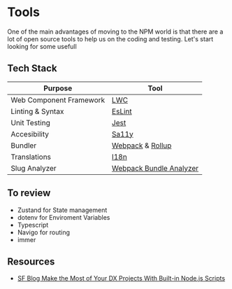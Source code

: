 
# Tools

One of the main advantages of moving to the NPM world is that there are a lot of open source tools to help us on the coding and testing. 
Let's start looking for some usefull 

## Tech Stack

| Purpose                   | Tool                                                                                                                                |
| ------------------------- | ----------------------------------------------------------------------------------------------------------------------------------- |
| Web Component  Framework  | [LWC](./lwc.md)                                                                                                                     |
| Linting & Syntax          | [EsLint](./eslint.md)                                                                                                               |
| Unit Testing              | [Jest](./jest.md)                                                                                                                   |
| Accesibility              | [Sa11y](./sa11y.md)                                                                                                                 |
| Bundler                   | [Webpack](./webpack.md) & [Rollup](./rollup.md)                                                                                     |
| Translations              | [I18n](./i18n.md)                                                                                                                   |
| Slug Analyzer             | [Webpack Bundle Analyzer](./webpack-bundle-analyzer.md)                                                                             |


## To review
* Zustand for State management
* dotenv for Enviroment Variables
* Typescript
* Navigo for routing
* immer

## Resources

* [SF Blog Make the Most of Your DX Projects With Built-in Node.js Scripts](https://developer.salesforce.com/blogs/2021/07/make-the-most-of-your-dx-projects-with-built-in-node-js-scripts.html)
